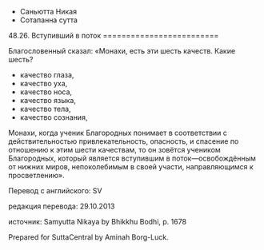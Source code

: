 









* Саньютта Никая
* Сотапанна сутта


48\.26\. Вступивший в поток
\=\=\=\=\=\=\=\=\=\=\=\=\=\=\=\=\=\=\=\=\=\=\=\=\=



Благословенный сказал: «Монахи, есть эти шесть качеств\. Какие шесть?


* качество глаза,
* качество уха,
* качество носа,
* качество языка,
* качество тела,
* качество сознания,


Монахи, когда ученик Благородных понимает в соответствии с действительностью привлекательность, опасность, и спасение по отношению к этим шести качествам, то он зовётся учеником Благородных, который является вступившим в поток—освобождённым от нижних миров, непоколебимым в своей участи, направляющимся к просветлению»\.



Перевод с английского: SV


редакция перевода: 29\.10\.2013


источник: Samyutta Nikaya by Bhikkhu Bodhi, p\. 1678


Prepared for SuttaCentral by Aminah Borg\-Luck\.






